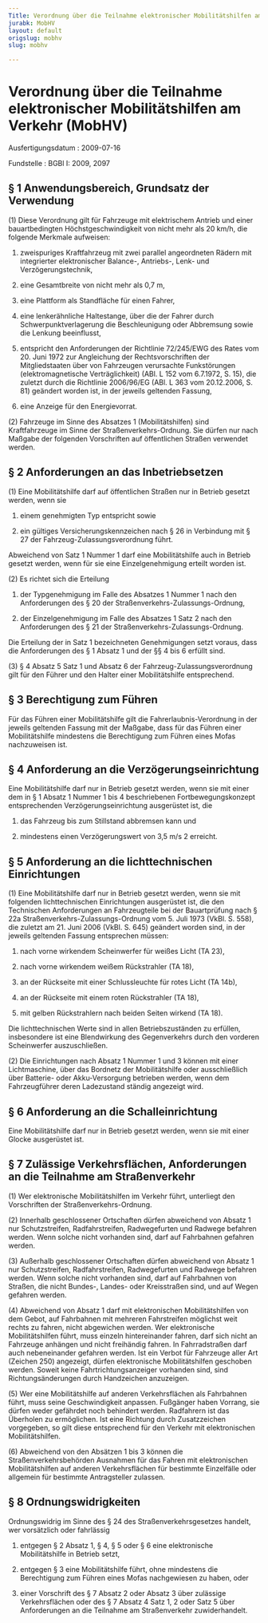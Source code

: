 ```yaml
---
Title: Verordnung über die Teilnahme elektronischer Mobilitätshilfen am Verkehr
jurabk: MobHV
layout: default
origslug: mobhv
slug: mobhv

---
```


# Verordnung über die Teilnahme elektronischer Mobilitätshilfen am Verkehr (MobHV)

Ausfertigungsdatum
:   2009-07-16

Fundstelle
:   BGBl I: 2009, 2097

## § 1 Anwendungsbereich, Grundsatz der Verwendung

(1) Diese Verordnung gilt für Fahrzeuge mit elektrischem Antrieb und
einer bauartbedingten Höchstgeschwindigkeit von nicht mehr als 20
km/h, die folgende Merkmale aufweisen:

1.  zweispuriges Kraftfahrzeug mit zwei parallel angeordneten Rädern mit
    integrierter elektronischer Balance-, Antriebs-, Lenk- und
    Verzögerungstechnik,


2.  eine Gesamtbreite von nicht mehr als 0,7 m,


3.  eine Plattform als Standfläche für einen Fahrer,


4.  eine lenkerähnliche Haltestange, über die der Fahrer durch
    Schwerpunktverlagerung die Beschleunigung oder Abbremsung sowie die
    Lenkung beeinflusst,


5.  entspricht den Anforderungen der Richtlinie 72/245/EWG des Rates vom
    20\. Juni 1972 zur Angleichung der Rechtsvorschriften der
    Mitgliedstaaten über von Fahrzeugen verursachte Funkstörungen
    (elektromagnetische Verträglichkeit) (ABl. L 152 vom 6.7.1972, S. 15),
    die zuletzt durch die Richtlinie 2006/96/EG (ABl. L 363 vom
    20\.12.2006, S. 81) geändert worden ist, in der jeweils geltenden
    Fassung,


6.  eine Anzeige für den Energievorrat.




(2) Fahrzeuge im Sinne des Absatzes 1 (Mobilitätshilfen) sind
Kraftfahrzeuge im Sinne der Straßenverkehrs-Ordnung. Sie dürfen nur
nach Maßgabe der folgenden Vorschriften auf öffentlichen Straßen
verwendet werden.

## § 2 Anforderungen an das Inbetriebsetzen

(1) Eine Mobilitätshilfe darf auf öffentlichen Straßen nur in Betrieb
gesetzt werden, wenn sie

1.  einem genehmigten Typ entspricht sowie


2.  ein gültiges Versicherungskennzeichen nach § 26 in Verbindung mit § 27
    der Fahrzeug-Zulassungsverordnung führt.



Abweichend von Satz 1 Nummer 1 darf eine Mobilitätshilfe auch in
Betrieb gesetzt werden, wenn für sie eine Einzelgenehmigung erteilt
worden ist.

(2) Es richtet sich die Erteilung

1.  der Typgenehmigung im Falle des Absatzes 1 Nummer 1 nach den
    Anforderungen des § 20 der Straßenverkehrs-Zulassungs-Ordnung,


2.  der Einzelgenehmigung im Falle des Absatzes 1 Satz 2 nach den
    Anforderungen des § 21 der Straßenverkehrs-Zulassungs-Ordnung.



Die Erteilung der in Satz 1 bezeichneten Genehmigungen setzt voraus,
dass die Anforderungen des § 1 Absatz 1 und der §§ 4 bis 6 erfüllt
sind.

(3) § 4 Absatz 5 Satz 1 und Absatz 6 der Fahrzeug-Zulassungsverordnung
gilt für den Führer und den Halter einer Mobilitätshilfe entsprechend.

## § 3 Berechtigung zum Führen

Für das Führen einer Mobilitätshilfe gilt die Fahrerlaubnis-Verordnung
in der jeweils geltenden Fassung mit der Maßgabe, dass für das Führen
einer Mobilitätshilfe mindestens die Berechtigung zum Führen eines
Mofas nachzuweisen ist.

## § 4 Anforderung an die Verzögerungseinrichtung

Eine Mobilitätshilfe darf nur in Betrieb gesetzt werden, wenn sie mit
einer dem in § 1 Absatz 1 Nummer 1 bis 4 beschriebenen
Fortbewegungskonzept entsprechenden Verzögerungseinrichtung
ausgerüstet ist, die

1.  das Fahrzeug bis zum Stillstand abbremsen kann und


2.  mindestens einen Verzögerungswert von 3,5 m/s
    2                    erreicht.

## § 5 Anforderung an die lichttechnischen Einrichtungen

(1) Eine Mobilitätshilfe darf nur in Betrieb gesetzt werden, wenn sie
mit folgenden lichttechnischen Einrichtungen ausgerüstet ist, die den
Technischen Anforderungen an Fahrzeugteile bei der Bauartprüfung nach
§ 22a Straßenverkehrs-Zulassungs-Ordnung vom 5. Juli 1973 (VkBl. S.
558), die zuletzt am 21. Juni 2006 (VkBl. S. 645) geändert worden
sind, in der jeweils geltenden Fassung entsprechen müssen:

1.  nach vorne wirkendem Scheinwerfer für weißes Licht (TA 23),


2.  nach vorne wirkendem weißem Rückstrahler (TA 18),


3.  an der Rückseite mit einer Schlussleuchte für rotes Licht (TA 14b),


4.  an der Rückseite mit einem roten Rückstrahler (TA 18),


5.  mit gelben Rückstrahlern nach beiden Seiten wirkend (TA 18).



Die lichttechnischen Werte sind in allen Betriebszuständen zu
erfüllen, insbesondere ist eine Blendwirkung des Gegenverkehrs durch
den vorderen Scheinwerfer auszuschließen.

(2) Die Einrichtungen nach Absatz 1 Nummer 1 und 3 können mit einer
Lichtmaschine, über das Bordnetz der Mobilitätshilfe oder
ausschließlich über Batterie- oder Akku-Versorgung betrieben werden,
wenn dem Fahrzeugführer deren Ladezustand ständig angezeigt wird.

## § 6 Anforderung an die Schalleinrichtung

Eine Mobilitätshilfe darf nur in Betrieb gesetzt werden, wenn sie mit
einer Glocke ausgerüstet ist.

## § 7 Zulässige Verkehrsflächen, Anforderungen an die Teilnahme am Straßenverkehr

(1) Wer elektronische Mobilitätshilfen im Verkehr führt, unterliegt
den Vorschriften der Straßenverkehrs-Ordnung.

(2) Innerhalb geschlossener Ortschaften dürfen abweichend von Absatz 1
nur Schutzstreifen, Radfahrstreifen, Radwegefurten und Radwege
befahren werden. Wenn solche nicht vorhanden sind, darf auf Fahrbahnen
gefahren werden.

(3) Außerhalb geschlossener Ortschaften dürfen abweichend von Absatz 1
nur Schutzstreifen, Radfahrstreifen, Radwegefurten und Radwege
befahren werden. Wenn solche nicht vorhanden sind, darf auf Fahrbahnen
von Straßen, die nicht Bundes-, Landes- oder Kreisstraßen sind, und
auf Wegen gefahren werden.

(4) Abweichend von Absatz 1 darf mit elektronischen Mobilitätshilfen
von dem Gebot, auf Fahrbahnen mit mehreren Fahrstreifen möglichst weit
rechts zu fahren, nicht abgewichen werden. Wer elektronische
Mobilitätshilfen führt, muss einzeln hintereinander fahren, darf sich
nicht an Fahrzeuge anhängen und nicht freihändig fahren. In
Fahrradstraßen darf auch nebeneinander gefahren werden. Ist ein Verbot
für Fahrzeuge aller Art (Zeichen 250) angezeigt, dürfen elektronische
Mobilitätshilfen geschoben werden. Soweit keine Fahrtrichtungsanzeiger
vorhanden sind, sind Richtungsänderungen durch Handzeichen anzuzeigen.

(5) Wer eine Mobilitätshilfe auf anderen Verkehrsflächen als
Fahrbahnen führt, muss seine Geschwindigkeit anpassen. Fußgänger haben
Vorrang, sie dürfen weder gefährdet noch behindert werden. Radfahrern
ist das Überholen zu ermöglichen. Ist eine Richtung durch
Zusatzzeichen vorgegeben, so gilt diese entsprechend für den Verkehr
mit elektronischen Mobilitätshilfen.

(6) Abweichend von den Absätzen 1 bis 3 können die
Straßenverkehrsbehörden Ausnahmen für das Fahren mit elektronischen
Mobilitätshilfen auf anderen Verkehrsflächen für bestimmte Einzelfälle
oder allgemein für bestimmte Antragsteller zulassen.

## § 8 Ordnungswidrigkeiten

Ordnungswidrig im Sinne des § 24 des Straßenverkehrsgesetzes handelt,
wer vorsätzlich oder fahrlässig

1.  entgegen § 2 Absatz 1, § 4, § 5 oder § 6 eine elektronische
    Mobilitätshilfe in Betrieb setzt,


2.  entgegen § 3 eine Mobilitätshilfe führt, ohne mindestens die
    Berechtigung zum Führen eines Mofas nachgewiesen zu haben, oder


3.  einer Vorschrift des § 7 Absatz 2 oder Absatz 3 über zulässige
    Verkehrsflächen oder des § 7 Absatz 4 Satz 1, 2 oder Satz 5 über
    Anforderungen an die Teilnahme am Straßenverkehr zuwiderhandelt.




